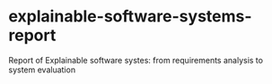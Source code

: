 # explainable-software-systems-report
Report of Explainable software systes: from requirements analysis to system evaluation
